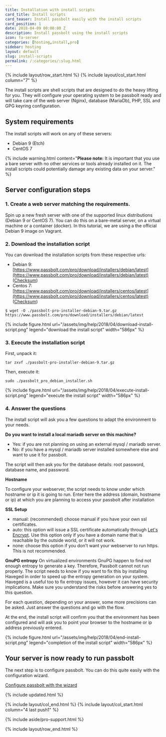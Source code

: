 ```yaml
---
title: Installation with install scripts
card_title: Install scripts
card_teaser: Install passbolt easily with the install scripts
card_position: 1
date: 2018-04-09 00:00:00 Z
description: Install passbolt using the install scripts
icon: fa-server
categories: [hosting,install,pro]
sidebar: hosting
layout: default
slug: install-scripts
permalink: /:categories/:slug.html
---
```


{% include layout/row_start.html %}
{% include layout/col_start.html column="7" %}

The install scripts are shell scripts that are designed to do the heavy lifting for you. They will configure your
operating system to be passbolt ready and will take care of the web server (Nginx), database (MariaDb), PHP, SSL and GPG keyring configuration.

## System requirements
The install scripts will work on any of these servers:
- Debian 9 (Etch)
- CentOS 7

{% include warning.html
    content="**Please note:** It is important that you use a bare server with no other services or tools already installed on it. The install scripts could potentially damage any existing data on your server."
%}

## Server configuration steps
### 1. Create a web server matching the requirements.
Spin up a new fresh server with one of the supported linux distributions (Debian 9 or CentOS 7). You can do this on a bare-metal server, on a virtual machine or a container (docker).
In this tutorial, we are using a the official Debian 9 image on Vagrant.

### 2. Download the installation script
You can download the installation scripts from these respective urls:
- Debian 9: [https://www.passbolt.com/pro/download/installers/debian/latest](https://www.passbolt.com/pro/download/installers/debian/latest) ([Checksum](https://www.passbolt.com/pro/download/installers/debian/latest-checksum))
- Centos 7: [https://www.passbolt.com/pro/download/installers/centos/latest](https://www.passbolt.com/pro/download/installers/centos/latest) ([Checksum](https://www.passbolt.com/pro/download/installers/centos/latest-checksum))

```shell
$ wget -O ./passbolt-pro-installer-debian-9.tar.gz https://www.passbolt.com/pro/download/installers/debian/latest
```
{% include figure.html
    url="/assets/img/help/2018/04/download-install-script.png"
    legend="download the install script"
    width="586px"
%}

### 3. Execute the installation script
First, unpack it:
```
tar zxvf ./passbolt-pro-installer-debian-9.tar.gz
```
Then, execute it:
```
sudo ./passbolt_pro_debian_installer.sh
```
{% include figure.html
    url="/assets/img/help/2018/04/execute-install-script.png"
    legend="execute the install script"
    width="586px"
%}

### 4. Answer the questions
The install script will ask you a few questions to adapt the environment to your needs.

**Do you want to install a local mariadb server on this machine?**
- Yes: if you are not planning on using an external mysql / mariadb server. 
- No: if you have a mysql / mariadb server installed somewhere else and want to use it for passbolt.

The script will then ask you for the database details: root password, database name, and password.

**Hostname**

To configure your webserver, the script needs to know under which hostname or ip it is going to run. Enter here
the address (domain, hostname or ip) at which you are planning to access your passbolt after installation

**SSL Setup**

- manual: (recommended) choose manual if you have your own ssl certificates.
- auto: this option will issue a SSL certificate automatically through [Let's Encrypt](https://letsencrypt.org). Use this option 
only if you have a domain name that is reachable by the outside world, or it will not work.
- none: choose this option if you don't want your webserver to run https. This is not recommended.

**GnuPG entropy**
On virtualized environments GnuPG happen to find not enough entropy to generate a key. Therefore, Passbolt cannot not run properly.
The script needs to know if you want to fix this by installing Haveged in order to speed up the entropy generation on your system. 
Haveged is a useful too to fix entropy issues, however it can have security implications. Make sure you understand the risks before answering yes to this question.

For each question, depending on your answer, some more precisions can be asked. Just answer the questions and go with the flow.

At the end, the install script will confirm you that the environment has been configured and will ask you to point your browser to 
the hostname or ip address previously entered.

{% include figure.html
    url="/assets/img/help/2018/04/end-install-script.png"
    legend="completion of the install script"
    width="586px"
%}

## Your server is now ready to run passbolt

The next step is to configure passbolt. You can do this quite easily with the configuration wizard.

<a href="/hosting/install/wizard" class="button primary">Configure passbolt with the wizard</a>

{% include updated.html %}

{% include layout/col_end.html %}
{% include layout/col_start.html column="4 last push1" %}

{% include aside/pro-support.html %}

{% include layout/row_end.html %}
